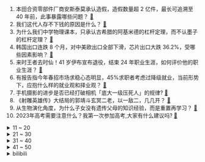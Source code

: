 1. 本田合资零部件厂商安斯泰莫承认造假，造假数量超 2 亿件，最长可追溯至 40 年前，此事暴露哪些问题？ [:link:](https://www.zhihu.com/question/602979872)
2. 我们这代人存不下钱的原因是什么？ [:link:](https://www.zhihu.com/question/603826642)
3. 为什么我们中学物理课本，只承认古希腊的阿基米德的杠杆定理，而不认墨子的杠杆定理？ [:link:](https://www.zhihu.com/question/603979051)
4. 韩国出口连跌 8 个月，对中美欧出口全部下滑，芯片出口大跌 36.2%，受哪些因素影响？ [:link:](https://www.zhihu.com/question/604222429)
5. 来时王者去时仙！41 岁伊布宣布退役，结束 24 年职业生涯，如何评价他的职业生涯？ [:link:](https://www.zhihu.com/question/604704769)
6. 有报告指今年春招市场求稳心态明显，45%求职者考虑过降级就业，当前形势下，应抱什么样的就业观和择业观？ [:link:](https://www.zhihu.com/question/604195542)
7. 手机摄影的进步是否已经打破相机「底大一级压死人」的规律? [:link:](https://www.zhihu.com/question/604440814)
8. 《射雕英雄传》大结局的郭靖斗玄冥二老，以一敌二，几几开？ [:link:](https://www.zhihu.com/question/604144281)
9. 从生物演化角度，为什么子女没有遗传父母的知识经验，而是重置再学习？ [:link:](https://www.zhihu.com/question/601678910)
10. 2023年高考需要注意什么？我第一次参加高考,大家有什么建议吗? [:link:](https://www.zhihu.com/question/604794841)
<details>
<summary>11 ~ 20</summary>

11. 努力得不到回报怎么办? [:link:](https://www.zhihu.com/question/604588065)
12. 如何能在本科三年级就发表论文？ [:link:](https://www.zhihu.com/question/21427261)
13. 《原神》和《崩坏：星穹铁道》的爆火，业界有什么看法或者启发？ [:link:](https://www.zhihu.com/question/603634431)
14. 为什么一战说法国“打光了一代人”而没有说英国“打光了一代人? [:link:](https://www.zhihu.com/question/571031038)
15. 苏武在贝加尔湖牧羊，条件恶劣，挖食鼠粮草根为生，他为什么不吃羊？ [:link:](https://www.zhihu.com/question/25483987)
16. 炖肉的时候，有时肉越炖越烂，有的时候却越炖越硬，这是为什么呢？背后有什么科学道理呢？ [:link:](https://www.zhihu.com/question/507310446)
17. 为什么很多课上会规定「学生可以喝白水，茶也勉强可以，但不能喝饮料」？这些饮料有什么本质区别吗？ [:link:](https://www.zhihu.com/question/601191918)
18. 为什么苹果和安卓厂商几乎都放弃了小屏市场？ [:link:](https://www.zhihu.com/question/603801469)
19. 为什么英语没有把像 virtual 这样「出现即歧义」的单词淘汰掉? [:link:](https://www.zhihu.com/question/603452321)
20. 在县城，公务员晋升正科难吗？ [:link:](https://www.zhihu.com/question/597393632)
</details>
<details>
<summary>21 ~ 30</summary>

21. 为什么篮球比赛进入小球时代? [:link:](https://www.zhihu.com/question/603469936)
22. 为何郑州与长沙的地铁客流量差距这么大？ [:link:](https://www.zhihu.com/question/603935230)
23. 你请客吃饭，结账时发现有人私下拿好烟好酒记在账上，怎么应对？ [:link:](https://www.zhihu.com/question/465991724)
24. 为什么高手跑步时都喜欢围着操场外道跑？ [:link:](https://www.zhihu.com/question/604645602)
25. 为什么中国没有“逻辑”这个词汇？ [:link:](https://www.zhihu.com/question/602626141)
26. 据不完全统计，《崩坏：星穹铁道》五月流水约为《原神》同月的2.7倍，如何评价？ [:link:](https://www.zhihu.com/question/604195870)
27. 游戏《闪耀暖暖》和《以闪亮之名》到底哪个好? [:link:](https://www.zhihu.com/question/553106542)
28. 2023 LPL 夏季赛 JDG 2:1 击败 LNG，如何评价这场比赛？ [:link:](https://www.zhihu.com/question/604743338)
29. 2023赛季F1西班牙大奖赛，维斯塔潘夺冠，周冠宇第九，如何评价这场比赛？ [:link:](https://www.zhihu.com/question/604771008)
30. 《塞尔达传说：王国之泪》地下世界感觉有点压抑，怎么玩比较好？ [:link:](https://www.zhihu.com/question/600762687)
</details>
<details>
<summary>31 ~ 40</summary>

31. 演员的演技和外貌哪个更重要？为什么？ [:link:](https://www.zhihu.com/question/596500790)
32. 原生家庭不好的孩子会失去爱别人的能力吗？ [:link:](https://www.zhihu.com/question/603427798)
33. 2023 LPL 夏季赛 OMG 2:1 击败 WBG，如何评价这场比赛？ [:link:](https://www.zhihu.com/question/604739881)
34. 我的梦想是关于文学的，但是当多次被退稿以后，我该不该放弃? [:link:](https://www.zhihu.com/question/604011027)
35. 面对层出不穷的大屏电视，哪些性价比高值得选购？ [:link:](https://www.zhihu.com/question/604717678)
36. 范进中举那么风光，为什么贾雨村是举人却连进京赶考的钱都没? [:link:](https://www.zhihu.com/question/601881989)
37. 新房装修，需不需要安装前置过滤器和净水器？ [:link:](https://www.zhihu.com/question/450419506)
38. 皇马官方宣布本泽马合同到期自由身离队，14 年 647 场打进 353 球，如何评价他的皇马生涯？ [:link:](https://www.zhihu.com/question/604741814)
39. 电影《蜘蛛侠：纵横宇宙》有哪些亮点？ [:link:](https://www.zhihu.com/question/504215688)
40. 曝梅西即将签约利雅得新月，未来 48 小时内抵达利雅得，你认为梅西会选择加盟沙特联赛吗？ [:link:](https://www.zhihu.com/question/604704955)
</details>
<details>
<summary>41 ~ 50</summary>

41. 如何看待答主楚云卿的原创诗句被自媒体「选入」《诗经》？ [:link:](https://www.zhihu.com/question/604719253)
42. 为什么我喝酒感觉是苦的难喝，而有的人感觉是醇香的很美味？ [:link:](https://www.zhihu.com/question/32287872)
43. 领导喜欢时常汇报的员工，还是喜欢直接解决事物的员工？ [:link:](https://www.zhihu.com/question/604113667)
44. 有哪些提升生活品质的影音好物值得在 618 入手？ [:link:](https://www.zhihu.com/question/602549235)
45. 在《原神》3.7 活动里，与雪中刀的对决中，神里绫华是不是有些冷淡？ [:link:](https://www.zhihu.com/question/603777594)
46. 为什么穷人把面子看的比啥都重要？ [:link:](https://www.zhihu.com/question/596630660)
47. 抗老是在对抗什么？护肤品中都有哪些抗老活性成分，又分别起到了怎样的效果？ [:link:](https://www.zhihu.com/question/604009647)
48. 如何评价《蜘蛛侠：纵横宇宙》？ [:link:](https://www.zhihu.com/question/604207622)
49. RCEP 对 15 个签署国全面生效，将为中国企业带来哪些红利？对经济发展有何重要意义？ [:link:](https://www.zhihu.com/question/604377442)
50. 有哪些深度学习数学的书籍值得推荐？ [:link:](https://www.zhihu.com/question/580703125)
</details><details>
<summary>bilibili</summary>

</details>